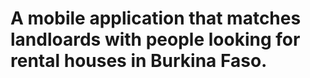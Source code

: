 # A mobile application that matches landloards with people looking for rental houses in Burkina Faso.
